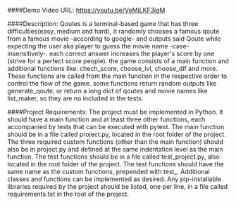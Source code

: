 
####Demo Video URL:
    https://youtu.be/VeMiLKF3igM

####Description:
    Qoutes is a terminal-based game that has three difficulties(easy, medium and hard), it randomly chooses a famous qoute from a famous movie -according to google- and outputs said Qoute while expecting the user aka player to guess the movie name -case-insensitively-.
    each correct answer increases the player's score by one (strive for a perfect score people).
    the game consists of a main function and additional functions like:
    chech_score, choose_lvl, choose_dif and more. These functions are called from the main function in the respective order to control the flow of the game.
    some functions return random outputs like generate_qoute, or return a long dict of qoutes and movie names like list_maker, so they are no included in the tests.

####Project Requirements:
    The project must be implemented in Python.
    It should have a main function and at least three other functions, each accompanied by tests that can be executed with pytest.
    The main function should be in a file called project.py, located in the root folder of the project.
    The three required custom functions (other than the main function) should also be in project.py and defined at the same indentation level as the main function.
    The test functions should be in a file called test_project.py, also located in the root folder of the project. The test functions should have the same name as the custom functions, prepended with test_.
    Additional classes and functions can be implemented as desired.
    Any pip-installable libraries required by the project should be listed, one per line, in a file called requirements.txt in the root of the project.
